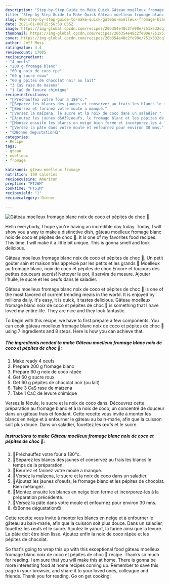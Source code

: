 ```yaml
---
description: "Step-by-Step Guide to Make Quick Gâteau moelleux fromage blanc noix de coco et pépites de choc 🍫"
title: "Step-by-Step Guide to Make Quick Gâteau moelleux fromage blanc noix de coco et pépites de choc 🍫"
slug: 400-step-by-step-guide-to-make-quick-gateau-moelleux-fromage-blanc-noix-de-coco-et-pepites-de-choc
date: 2021-01-08T15:56:58.035Z
image: https://img-global.cpcdn.com/recipes/20b354e48c2fe90e/751x532cq70/gateau-moelleux-fromage-blanc-noix-de-coco-et-pepites-de-choc-🍫-photo-principale-de-la-recette.jpg
thumbnail: https://img-global.cpcdn.com/recipes/20b354e48c2fe90e/751x532cq70/gateau-moelleux-fromage-blanc-noix-de-coco-et-pepites-de-choc-🍫-photo-principale-de-la-recette.jpg
cover: https://img-global.cpcdn.com/recipes/20b354e48c2fe90e/751x532cq70/gateau-moelleux-fromage-blanc-noix-de-coco-et-pepites-de-choc-🍫-photo-principale-de-la-recette.jpg
author: Jeff Moss
ratingvalue: 4.4
reviewcount: 17005
recipeingredient:
- "4 oeufs"
- "200 g fromage blanc"
- "60 g noix de coco rpe"
- "60 g sucre roux"
- "60 g ppites de chocolat noir ou lait"
- "3 CaS rase de mazena"
- "1 CaC de levure chimique"
recipeinstructions:
- "🥥Préchauffez votre four a 180°c."
- "🥥Séparez les blancs des jaunes et conservez au frais les blancs le temps de la préparation."
- "🥥Beurrez et farinez votre moule a manqué."
- "🥥Versez la maïzena, le sucre et la noix de coco dans un saladier."
- "🥥Ajoutez les jaunes d&#39;oeufs, le fromage blanc et les pépites de chocolat. Bien mélangez."
- "🥥Montez ensuite les blancs en neige bien ferme et incorporez-les à la préparation précédente."
- "🥥Versez la pâte dans votre moule et enfournez pour environ 30 mns."
- "😋Bonne dégustation😋"
categories:
- Recipe
tags:
- gteau
- moelleux
- fromage

katakunci: gteau moelleux fromage 
nutrition: 190 calories
recipecuisine: American
preptime: "PT26M"
cooktime: "PT51M"
recipeyield: "1"
recipecategory: Dinner

---
```



![Gâteau moelleux fromage blanc noix de coco et pépites de choc 🍫](https://img-global.cpcdn.com/recipes/20b354e48c2fe90e/751x532cq70/gateau-moelleux-fromage-blanc-noix-de-coco-et-pepites-de-choc-🍫-photo-principale-de-la-recette.jpg)

Hello everybody, I hope you're having an incredible day today. Today, I will show you a way to make a distinctive dish, gâteau moelleux fromage blanc noix de coco et pépites de choc 🍫. It is one of my favorites food recipes. This time, I will make it a little bit unique. This is gonna smell and look delicious.

Gâteau moelleux fromage blanc noix de coco et pépites de choc 🍫. Un petit goûter sain et maison très apprécié par les petits et les grands 🤩 Moelleux au fromage blanc, noix de coco et pépites de choc Encore et toujours des petites douceurs sucrés! Nettoyer le pot, il servira de mesure. Ajouter l&#39;huile, le sucre et les oeufs dans le saladier.

Gâteau moelleux fromage blanc noix de coco et pépites de choc 🍫 is one of the most favored of current trending meals in the world. It is enjoyed by millions daily. It's easy, it is quick, it tastes delicious. Gâteau moelleux fromage blanc noix de coco et pépites de choc 🍫 is something that I have loved my entire life. They are nice and they look fantastic.


To begin with this recipe, we have to first prepare a few components. You can cook gâteau moelleux fromage blanc noix de coco et pépites de choc 🍫 using 7 ingredients and 8 steps. Here is how you can achieve that.

<!--inarticleads1-->

##### The ingredients needed to make Gâteau moelleux fromage blanc noix de coco et pépites de choc 🍫:

1. Make ready 4 oeufs
1. Prepare 200 g fromage blanc
1. Prepare 60 g noix de coco râpée
1. Get 60 g sucre roux
1. Get 60 g pépites de chocolat noir (ou lait)
1. Take 3 CaS rase de maïzena
1. Take 1 CaC de levure chimique


Versez la fécule, le sucre et la noix de coco dans. Découvrez cette préparation au fromage blanc et à la noix de coco, un concentré de douceur dans un gâteau frais et fondant. Cette recette vous invite à monter les blancs en neige et à enfourner le gâteau au bain-marie, afin que la cuisson soit plus douce. Dans un saladier, fouettez les œufs et le sucre. 

<!--inarticleads2-->

##### Instructions to make Gâteau moelleux fromage blanc noix de coco et pépites de choc 🍫:

1. 🥥Préchauffez votre four a 180°c.
1. 🥥Séparez les blancs des jaunes et conservez au frais les blancs le temps de la préparation.
1. 🥥Beurrez et farinez votre moule a manqué.
1. 🥥Versez la maïzena, le sucre et la noix de coco dans un saladier.
1. 🥥Ajoutez les jaunes d&#39;oeufs, le fromage blanc et les pépites de chocolat. Bien mélangez.
1. 🥥Montez ensuite les blancs en neige bien ferme et incorporez-les à la préparation précédente.
1. 🥥Versez la pâte dans votre moule et enfournez pour environ 30 mns.
1. 😋Bonne dégustation😋


Cette recette vous invite à monter les blancs en neige et à enfourner le gâteau au bain-marie, afin que la cuisson soit plus douce. Dans un saladier, fouettez les œufs et le sucre. Ajoutez le yaourt, la farine ainsi que la levure. La pâte doit être bien lisse. Ajoutez enfin la noix de coco râpée et les pépites de chocolat. 

So that's going to wrap this up with this exceptional food gâteau moelleux fromage blanc noix de coco et pépites de choc 🍫 recipe. Thanks so much for reading. I am sure that you will make this at home. There is gonna be more interesting food at home recipes coming up. Remember to save this page in your browser, and share it to your loved ones, colleague and friends. Thank you for reading. Go on get cooking!
